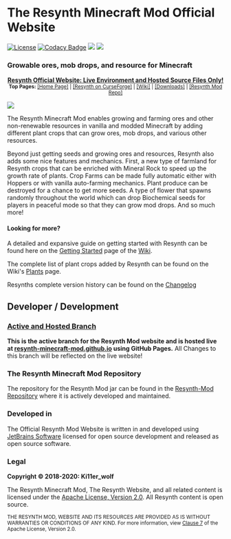 # The Resynth Minecraft Mod Official Website
[![License](https://img.shields.io/badge/License-Apache%202.0-blue.svg)](https://opensource.org/licenses/Apache-2.0)
[![Codacy Badge](https://api.codacy.com/project/badge/Grade/ef9dde2147974378bb44ac7376a53845)](https://www.codacy.com/app/LMelaia/Resynth-Minecraft-Mod.github.io?utm_source=github.com&amp;utm_medium=referral&amp;utm_content=Resynth-Minecraft-Mod/Resynth-Minecraft-Mod.github.io&amp;utm_campaign=Badge_Grade)
![](http://cf.way2muchnoise.eu/full_303846_downloads.svg)
![](http://cf.way2muchnoise.eu/versions/303846.svg)
### Growable ores, mob drops, and resource for Minecraft

<p align="center" style="text-align: center">
    <u><b>Resynth Official Website: Live Environment and Hosted Source Files Only!</b></u><br>
    <small>
        <b>Top Pages:</b>
        <a href="https://resynth-minecraft-mod.github.io">[Home Page]</a> |
        <a href="https://www.curseforge.com/minecraft/mc-mods/resynth/">[Resynth on CurseForge]</a> |
        <a href="https://resynth-minecraft-mod.github.io/pages/wiki/home.html">[Wiki]</a> |
        <a href="https://resynth-minecraft-mod.github.io/pages/download.html">[Downloads]</a> |
        <a href="https://github.com/Resynth-Minecraft-Mod/Resynth-Mod">[Resynth Mod Repo]</a>
    </small>
</p>

![](https://resynth-minecraft-mod.github.io/images/resynth.png)

The Resynth Minecraft Mod enables growing and farming ores and other non-renewable resources in vanilla and modded Minecraft by adding different plant crops that can grow ores, mob drops, and various other resources.

Beyond just getting seeds and growing ores and resources, Resynth also adds some nice features and mechanics. First, a new type of farmland for Resynth crops that can be enriched with Mineral Rock to speed up the growth rate of plants. Crop Farms can be made fully automatic either with Hoppers or with vanilla auto-farming mechanics. Plant produce can be destroyed for a chance to get more seeds. A type of flower that spawns randomly throughout the world which can drop Biochemical seeds for players in peaceful mode so that they can grow mod drops. And so much more!

#### Looking for more?

A detailed and expansive guide on getting started with Resynth can be found here on the [Getting Started](https://resynth-minecraft-mod.github.io/pages/wiki/getting-started.html) page of the [Wiki](https://resynth-minecraft-mod.github.io/pages/wiki/home.html).

The complete list of plant crops added by Resynth can be found on the Wiki's [Plants](https://resynth-minecraft-mod.github.io/pages/wiki/plants.html) page.

Resynths complete version history can be found on the [Changelog](https://resynth-minecraft-mod.github.io/pages/changelog/changelog.html)

## Developer / Development

<h3><b><u>Active and Hosted Branch</u></b></h3>
<b>This is the active branch for the Resynth Mod website and is hosted live at <a href="https://resynth-minecraft-mod.github.io">resynth-minecraft-mod.github.io</a> using GitHub Pages.</b> All Changes to this branch will be reflected on the live website!

### The Resynth Minecraft Mod Repository
The repository for the Resynth Mod jar can be found in the [Resynth-Mod Repository](https://github.com/Resynth-Minecraft-Mod/Resynth-Mod) where it is actively developed and maintained.

### Developed in
The Official Resynth Mod Website is written in and developed using [JetBrains Software](https://www.jetbrains.com/?from=Resynth-Minecraft-Mod&Website) licensed for open source development and released as open source software.

### Legal

**Copyright © 2018-2020: Ki11er_wolf**

The Resynth Minecraft Mod, The Resynth Website, and all related content is licensed under the [Apache License, Version 2.0](https://www.apache.org/licenses/LICENSE-2.0). All Resynth content is open source.

<small>THE RESYNTH MOD, WEBSITE AND ITS RESOURCES ARE PROVIDED AS IS WITHOUT WARRANTIES OR CONDITIONS OF ANY KIND. For more information, view [Clause 7](https://www.apache.org/licenses/LICENSE-2.0#no-warranty) of the Apache License, Version 2.0.</small>
